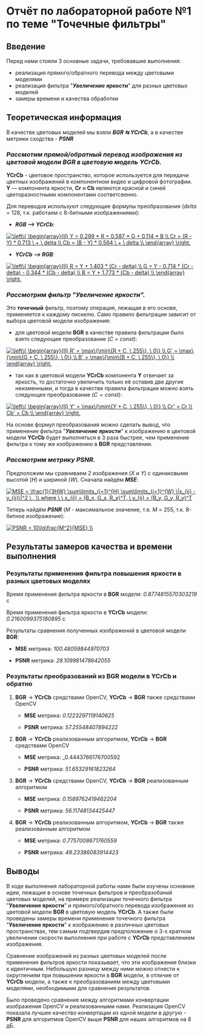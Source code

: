 # Отчёт по лабораторной работе №1 по теме "Точечные фильтры"

## Введение
Перед нами стояли 3 основные задачи, требовавшие выполнения:
* реализация прямого/обратного перевода между цветовыми моделями
* реализация фильтра "___Увеличение яркости___" для разных цветовых моделей
* замеры времени и качества обработки

## Теоретическая информация
В качестве цветовых моделей мы взяли ___BGR ⇆ YCrCb___, а в качестве метрики сходства - ___PSNR___
### _Рассмотим прямой/обратный перевод изображения из цветовой модели __BGR__ в цветовую модель __YCrCb__._
__YCrCb__ - цветовое пространство, которое используется для передачи цветных изображений в компонентном видео и цифровой фотографии.
__Y__ — компонента яркости, __Cr__ и __Cb__ являются красной и синей цветоразностными компонентами соответсвенно.

Для переводов используют следующие формулы преобразования (_delta_ = 128, т.к. работаем с 8-битными изображениями):

* ___RGB ⟶ YCrCb___:


<a href="https://www.codecogs.com/eqnedit.php?latex=\left\{&space;\begin{array}{ll}&space;Y&space;=&space;0.299&space;*&space;R&space;&plus;&space;0.587&space;*&space;G&space;&plus;&space;0.114&space;*&space;B&space;\\&space;Cr&space;=&space;(R&space;-&space;Y)&space;*&space;0.713&space;\&space;&plus;&space;\&space;delta&space;\\&space;Cb&space;=&space;(B&space;-&space;Y)&space;*&space;0.564&space;\&space;&plus;&space;\&space;delta&space;\\&space;\end{array}&space;\right." target="_blank"><img src="https://latex.codecogs.com/gif.latex?\left\{&space;\begin{array}{ll}&space;Y&space;=&space;0.299&space;*&space;R&space;&plus;&space;0.587&space;*&space;G&space;&plus;&space;0.114&space;*&space;B&space;\\&space;Cr&space;=&space;(R&space;-&space;Y)&space;*&space;0.713&space;\&space;&plus;&space;\&space;delta&space;\\&space;Cb&space;=&space;(B&space;-&space;Y)&space;*&space;0.564&space;\&space;&plus;&space;\&space;delta&space;\\&space;\end{array}&space;\right." title="\left\{ \begin{array}{ll} Y = 0.299 * R + 0.587 * G + 0.114 * B \\ Cr = (R - Y) * 0.713 \ + \ delta \\ Cb = (B - Y) * 0.564 \ + \ delta \\ \end{array} \right." /></a>

* ___YCrCb ⟶ RGB___:


<a href="https://www.codecogs.com/eqnedit.php?latex=\left\{&space;\begin{array}{ll}&space;R&space;=&space;Y&space;&plus;&space;1.403&space;*&space;(Cr&space;-&space;delta)&space;\\&space;G&space;=&space;Y&space;-&space;0.714&space;*&space;(Cr&space;-&space;delta)&space;-&space;0.344&space;*&space;(Cb&space;-&space;delta)&space;\\&space;B&space;=&space;Y&space;&plus;&space;1.773&space;*&space;(Cb&space;-&space;delta)&space;\\&space;\end{array}&space;\right." target="_blank"><img src="https://latex.codecogs.com/gif.latex?\left\{&space;\begin{array}{ll}&space;R&space;=&space;Y&space;&plus;&space;1.403&space;*&space;(Cr&space;-&space;delta)&space;\\&space;G&space;=&space;Y&space;-&space;0.714&space;*&space;(Cr&space;-&space;delta)&space;-&space;0.344&space;*&space;(Cb&space;-&space;delta)&space;\\&space;B&space;=&space;Y&space;&plus;&space;1.773&space;*&space;(Cb&space;-&space;delta)&space;\\&space;\end{array}&space;\right." title="\left\{ \begin{array}{ll} R = Y + 1.403 * (Cr - delta) \\ G = Y - 0.714 * (Cr - delta) - 0.344 * (Cb - delta) \\ B = Y + 1.773 * (Cb - delta) \\ \end{array} \right." /></a>

### _Рассмотрим фильтр "___Увеличение яркости___"._
Это __точечный__ фильтр, поэтому операция, лежащая в его основе, применяется к каждому пискелю. Само правило фильтрации зависит от выбора цветовой модели изображения:

* для цветовой модели __BGR__ в качестве правила фильтрации было взято следующее преобразование (_С_ = _const_):


<a href="https://www.codecogs.com/eqnedit.php?latex=\left\{&space;\begin{array}{ll}&space;R'&space;=&space;\max\{\min\{R&space;&plus;&space;C,&space;\&space;255\},&space;\&space;0\}&space;\\&space;G'&space;=&space;\max\{\min\{G&space;&plus;&space;C,&space;\&space;255\},&space;\&space;0\}&space;\\&space;B'&space;=&space;\max\{\min\{B&space;&plus;&space;C,&space;\&space;255\},&space;\&space;0\}&space;\\&space;\end{array}&space;\right." target="_blank"><img src="https://latex.codecogs.com/gif.latex?\left\{&space;\begin{array}{ll}&space;R'&space;=&space;\max\{\min\{R&space;&plus;&space;C,&space;\&space;255\},&space;\&space;0\}&space;\\&space;G'&space;=&space;\max\{\min\{G&space;&plus;&space;C,&space;\&space;255\},&space;\&space;0\}&space;\\&space;B'&space;=&space;\max\{\min\{B&space;&plus;&space;C,&space;\&space;255\},&space;\&space;0\}&space;\\&space;\end{array}&space;\right." title="\left\{ \begin{array}{ll} R' = \max\{\min\{R + C, \ 255\}, \ 0\} \\ G' = \max\{\min\{G + C, \ 255\}, \ 0\} \\ B' = \max\{\min\{B + C, \ 255\}, \ 0\} \\ \end{array} \right." /></a>

* так как в цветовой модели __YCrCb__ компонента __Y__ отвечает за яркость, то достаточно увеличить только её оставив две другие неизменными, и тогда в качестве правила фильтрации можно взять следующее преобразование ($С = const$):


<a href="https://www.codecogs.com/eqnedit.php?latex=\left\{&space;\begin{array}{ll}&space;Y'&space;=&space;\max\{\min\{Y&space;&plus;&space;C,&space;\&space;255\},&space;\&space;0\}&space;\\&space;Cr'&space;=&space;Cr&space;\\&space;Cb'&space;=&space;Cb&space;\\&space;\end{array}&space;\right." target="_blank"><img src="https://latex.codecogs.com/gif.latex?\left\{&space;\begin{array}{ll}&space;Y'&space;=&space;\max\{\min\{Y&space;&plus;&space;C,&space;\&space;255\},&space;\&space;0\}&space;\\&space;Cr'&space;=&space;Cr&space;\\&space;Cb'&space;=&space;Cb&space;\\&space;\end{array}&space;\right." title="\left\{ \begin{array}{ll} Y' = \max\{\min\{Y + C, \ 255\}, \ 0\} \\ Cr' = Cr \\ Cb' = Cb \\ \end{array} \right." /></a>

На основе формул преобразования можно сделать вывод, что применение фильтра "___Увеличение яркости___" к изображению в цветовой модели __YCrCb__ будет выполняться в 3 раза быстрее, чем применение фильтра к тому же изображению в __BGR__ представлении.

### _Рассмотрим метрику ___PSNR___._
Предположим мы сравниваем 2 изображения (_X_ и _Y_) с одинаковыми высотой (_H_) и шириной (_W_).
Сначала найдём ___MSE___:

<a href="https://www.codecogs.com/eqnedit.php?latex=MSE&space;=&space;\frac{1}{3HW}&space;\sum\limits_{i=1}^{H}&space;\sum\limits_{j=1}^{W}&space;\|x_{ij}&space;-&space;y_{ij}\|^2&space;\&space;,&space;\\&space;where&space;\&space;\&space;x_{ij}&space;=&space;(B_x,&space;G_x,&space;R_x)^T,&space;\&space;y_{ij}&space;=&space;(B_y,&space;G_y,&space;R_y)^T" target="_blank"><img src="https://latex.codecogs.com/gif.latex?MSE&space;=&space;\frac{1}{3HW}&space;\sum\limits_{i=1}^{H}&space;\sum\limits_{j=1}^{W}&space;\|x_{ij}&space;-&space;y_{ij}\|^2&space;\&space;,&space;\\&space;where&space;\&space;\&space;x_{ij}&space;=&space;(B_x,&space;G_x,&space;R_x)^T,&space;\&space;y_{ij}&space;=&space;(B_y,&space;G_y,&space;R_y)^T" title="MSE = \frac{1}{3HW} \sum\limits_{i=1}^{H} \sum\limits_{j=1}^{W} \|x_{ij} - y_{ij}\|^2 \ , \\ where \ \ x_{ij} = (B_x, G_x, R_x)^T, \ y_{ij} = (B_y, G_y, R_y)^T" /></a>

Теперь найдём ___PSNR___ (_M_ - максимальное значение, т.е. _M_ = 255, т.к. 8-битное изображение):


<a href="https://www.codecogs.com/eqnedit.php?latex=PSNR&space;=&space;10\lg\frac{M^2}{MSE}&space;\\" target="_blank"><img src="https://latex.codecogs.com/gif.latex?PSNR&space;=&space;10\lg\frac{M^2}{MSE}&space;\\" title="PSNR = 10\lg\frac{M^2}{MSE} \\" /></a>

## Результаты замеров качества и времени выполнения

### Результаты применения фильтра повышения яркости в разных цветовых моделях
Время применения фильтра яркости в __BGR__ модели: _0.8774815570303219_ с

Время применения фильтра яркости в __YCrCb__ модели: _0.2160099375180895_ с

Результаты сравнения полученных изображений в цветовой модели __BGR__:

* __MSE__ метрика: _100.48059844970703_

* __PSNR__ метрика: _28.109981478642055_

### Результаты преобразований из __BGR__ модели в __YCrCb__ и обратно

1. __BGR__ -> __YCrCb__ средствами OpenCV, __YCrCb__ -> __BGR__ также средствами OpenCV

    * __MSE__ метрика: _0.1223297119140625_

    * __PSNR__ метрика: _57.25548407894222_

2. __BGR__ -> __YCrCb__ реализованным алгоритмом, __YCrCb__ -> __BGR__ средствами OpenCV

    * __MSE__ метрика: _0.4443766176700592

    * __PSNR__ метрика: _51.65329161823264_

3. __BGR__ -> __YCrCb__ средствами OpenCV, __YCrCb__ -> __BGR__ реализованным алгоритмом

    * __MSE__ метрика: _0.1589762419462204_

    * __PSNR__ метрика: _56.11748134425447_

4. __BGR__ -> __YCrCb__ реализованным алгоритмом, __YCrCb__ -> __BGR__ также реализованным алгоритмом

    * __MSE__ метрика: _0.7757008671760559_

   * __PSNR__ метрика: _49.23386083914423_

## Выводы
В ходе выполнения лабораторной работы нами были изучены основние идеи, 
лежащие в основе точечных фильтров и преобразобаний цветовых моделей, на примере реализации точечного фильтра "__Увеличение яркости__" и прямого/обратного перевода изображения из цветовой модели __BGR__ в цветовую модель __YCrCb__. А также были проведены замеры времени применения точечного фильтра "__Увеличение яркости__" к изображению в различных цветовых пространствах, тем самым подтвердив предположение о 3-х кратном увеличении скорости выполнения при работе с __YCrCb__ представлением изображения.

Сравнение изображений из разных цветовых моделей после применения фильтров яркости показывает, что эти изображения близки к идентичным. Небольшую разницу между ними можно отнести к округлениям при повышении яркости в __BGR__ модели, в отличие от __YCrCb__ модели, а также к преобразованиям между цветовыми моделями, необходимыми для сравнения результатов.

Было проведено сравнение между алгоритмами конвертации изображения OpenCV и реализованными нами. Реализация OpenCV показала лучшее качество конвертации из одной модели в другую - __PSNR__ для алгоритмов OpenCV выше __PSNR__ для наших алгоритмов на 8 дБ.